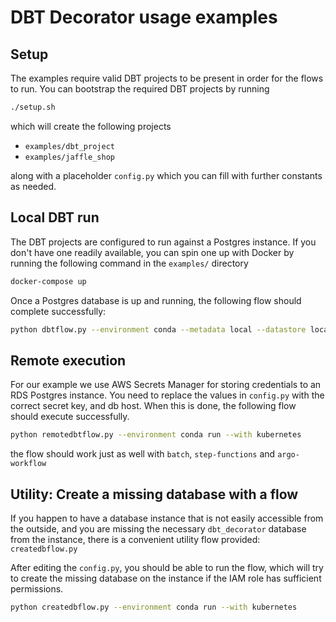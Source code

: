 # DBT Decorator usage examples

## Setup

The examples require valid DBT projects to be present in order for the flows to run. You can bootstrap the required DBT projects by running
```sh
./setup.sh
```
which will create the following projects
- `examples/dbt_project`
- `examples/jaffle_shop`

along with a placeholder `config.py` which you can fill with further constants as needed.


## Local DBT run

The DBT projects are configured to run against a Postgres instance. If you don't have one readily available, you can spin one up with Docker by running the following command in the `examples/` directory
```sh
docker-compose up
```

Once a Postgres database is up and running, the following flow should complete successfully:
```sh
python dbtflow.py --environment conda --metadata local --datastore local run
```

## Remote execution

For our example we use AWS Secrets Manager for storing credentials to an RDS Postgres instance. You need to replace the values in `config.py` with the correct secret key, and db host. When this is done, the following flow should execute successfully.

```sh
python remotedbtflow.py --environment conda run --with kubernetes
```

the flow should work just as well with `batch`, `step-functions` and `argo-workflow`


## Utility: Create a missing database with a flow

If you happen to have a database instance that is not easily accessible from the outside, and you are missing the necessary `dbt_decorator` database from the instance, there is a convenient utility flow provided: `createdbflow.py`

After editing the `config.py`, you should be able to run the flow, which will try to create the missing database on the instance if the IAM role has sufficient permissions.

```sh
python createdbflow.py --environment conda run --with kubernetes
```